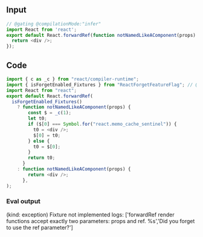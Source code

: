 
## Input

```javascript
// @gating @compilationMode:"infer"
import React from 'react';
export default React.forwardRef(function notNamedLikeAComponent(props) {
  return <div />;
});

```

## Code

```javascript
import { c as _c } from "react/compiler-runtime";
import { isForgetEnabled_Fixtures } from "ReactForgetFeatureFlag"; // @gating @compilationMode:"infer"
import React from "react";
export default React.forwardRef(
  isForgetEnabled_Fixtures()
    ? function notNamedLikeAComponent(props) {
        const $ = _c(1);
        let t0;
        if ($[0] === Symbol.for("react.memo_cache_sentinel")) {
          t0 = <div />;
          $[0] = t0;
        } else {
          t0 = $[0];
        }
        return t0;
      }
    : function notNamedLikeAComponent(props) {
        return <div />;
      },
);

```
      
### Eval output
(kind: exception) Fixture not implemented
logs: ['forwardRef render functions accept exactly two parameters: props and ref. %s','Did you forget to use the ref parameter?']